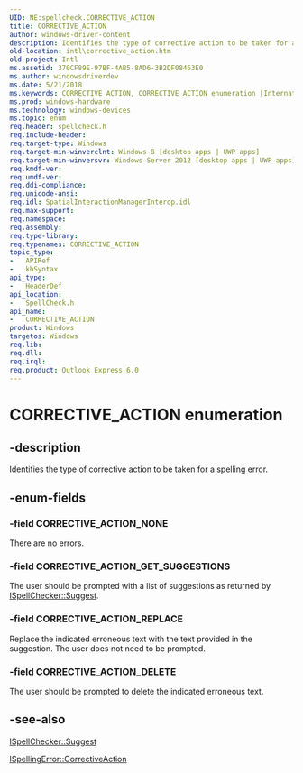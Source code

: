 ```yaml
---
UID: NE:spellcheck.CORRECTIVE_ACTION
title: CORRECTIVE_ACTION
author: windows-driver-content
description: Identifies the type of corrective action to be taken for a spelling error.
old-location: intl\corrective_action.htm
old-project: Intl
ms.assetid: 370CF89E-97BF-4AB5-8AD6-3B2DF08463E0
ms.author: windowsdriverdev
ms.date: 5/21/2018
ms.keywords: CORRECTIVE_ACTION, CORRECTIVE_ACTION enumeration [Internationalization for Windows Applications], CORRECTIVE_ACTION_DELETE, CORRECTIVE_ACTION_GET_SUGGESTIONS, CORRECTIVE_ACTION_NONE, CORRECTIVE_ACTION_REPLACE, intl.corrective_action, spellcheck/CORRECTIVE_ACTION, spellcheck/CORRECTIVE_ACTION_DELETE, spellcheck/CORRECTIVE_ACTION_GET_SUGGESTIONS, spellcheck/CORRECTIVE_ACTION_NONE, spellcheck/CORRECTIVE_ACTION_REPLACE
ms.prod: windows-hardware
ms.technology: windows-devices
ms.topic: enum
req.header: spellcheck.h
req.include-header: 
req.target-type: Windows
req.target-min-winverclnt: Windows 8 [desktop apps | UWP apps]
req.target-min-winversvr: Windows Server 2012 [desktop apps | UWP apps]
req.kmdf-ver: 
req.umdf-ver: 
req.ddi-compliance: 
req.unicode-ansi: 
req.idl: SpatialInteractionManagerInterop.idl
req.max-support: 
req.namespace: 
req.assembly: 
req.type-library: 
req.typenames: CORRECTIVE_ACTION
topic_type:
-	APIRef
-	kbSyntax
api_type:
-	HeaderDef
api_location:
-	SpellCheck.h
api_name:
-	CORRECTIVE_ACTION
product: Windows
targetos: Windows
req.lib: 
req.dll: 
req.irql: 
req.product: Outlook Express 6.0
---
```


# CORRECTIVE_ACTION enumeration


## -description


Identifies the type of corrective action to be taken for a spelling error.


## -enum-fields




### -field CORRECTIVE_ACTION_NONE

There are no errors.


### -field CORRECTIVE_ACTION_GET_SUGGESTIONS

The user should be prompted with a list of suggestions as returned by <a href="https://msdn.microsoft.com/bd6b1d90-8dc0-4640-a43a-678b43e55cb5">ISpellChecker::Suggest</a>.


### -field CORRECTIVE_ACTION_REPLACE

Replace the indicated erroneous text with the text provided in the suggestion. The user does not need to be prompted.


### -field CORRECTIVE_ACTION_DELETE

The user should be prompted to delete the indicated erroneous text.


## -see-also




<a href="https://msdn.microsoft.com/bd6b1d90-8dc0-4640-a43a-678b43e55cb5">ISpellChecker::Suggest</a>



<a href="https://msdn.microsoft.com/9b28d194-01a3-4ea2-8428-d2e91e6abad8">ISpellingError::CorrectiveAction</a>
 

 

